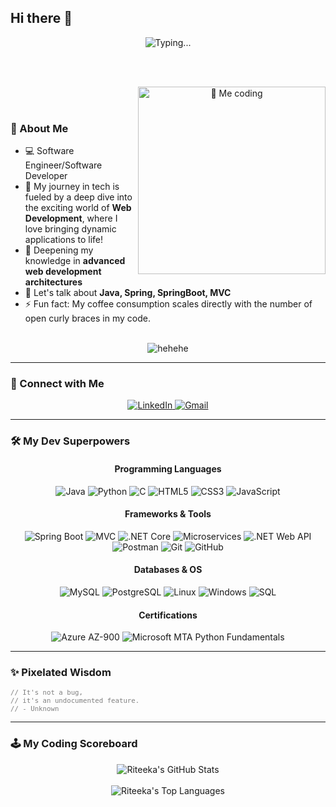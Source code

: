 ## Hi there 👋

<div align="center">
  <img src="https://readme-typing-svg.herokuapp.com?font=Fira+Code&weight=600&size=30&pause=1000&color=2196F3&center=true&vCenter=true&width=600&lines=I'm+Riteeka+Purnekar!+😄,🎮+Welcome+to+My+Digital+Playground!" alt="Typing..." />
</div>

<br><br>

<div align="center">  
  <img src="https://media2.giphy.com/media/v1.Y2lkPTc5MGI3NjExejh6NG84N24wcHJ2MmZ1MzJsb2x0NDg2d2xsN3R3c2dvcTU4cmZsaSZlcD12MV9pbnRlcm5hbF9naWZfYnlfaWQmY3Q9Zw/L1R1tvI9svkIWwpVYr/giphy.gif" align="right" alt="👋 Me coding" width="300">
</div>

<br><br> 

### 🚀 About Me

- 💻 Software Engineer/Software Developer
- 🔭 My journey in tech is fueled by a deep dive into the exciting world of **Web Development**, where I love bringing dynamic applications to life!
- 🌱 Deepening my knowledge in **advanced web development architectures**
- 💬 Let's talk about **Java, Spring, SpringBoot, MVC**
- ⚡ Fun fact: My coffee consumption scales directly with the number of open curly braces in my code.
  


<br>

<div align="center">
  <img src="https://readme-typing-svg.herokuapp.com?font=Comic+Sans+MS&weight=500&size=20&pause=1500&color=D399FF&center=true&vCenter=true&width=1000&lines=I+once+tried+to+teach+my+cat+basic+binary%2C+but+we're+still+stuck+on+the+'meow'+phase." alt="hehehe" />
</div>

---

### 🔗 Connect with Me

<div align="center">
  <p>
    <a href="[YOUR_LINKEDIN_PROFILE_UR](https://www.linkedin.com/in/riteeka-purnekar-0039851a9/)L" target="_blank">
      <img src="https://img.shields.io/badge/LinkedIn-0077B5?style=for-the-badge&logo=linkedin&logoColor=white" alt="LinkedIn">
    </a>
    <a href="mailto:riteekajainrj990@gmail.com" target="_blank">
      <img src="https://img.shields.io/badge/Gmail-D14836?style=for-the-badge&logo=gmail&logoColor=white" alt="Gmail">
    </a>
    </p>
</div>

---

### 🛠️ My Dev Superpowers

<div align="center">
  <h4>Programming Languages</h4>
  <p>
    <img src="https://img.shields.io/badge/Java-007396?style=for-the-badge&logo=java&logoColor=white" alt="Java">
    <img src="https://img.shields.io/badge/Python-3776AB?style=for-the-badge&logo=python&logoColor=white" alt="Python">
    <img src="https://img.shields.io/badge/C-A8B9CC?style=for-the-badge&logo=c&logoColor=white" alt="C">
    <img src="https://img.shields.io/badge/HTML5-E34F26?style=for-for-the-badge&logo=html5&logoColor=white" alt="HTML5">
    <img src="https://img.shields.io/badge/CSS3-1572B6?style=for-the-badge&logo=css3&logoColor=white" alt="CSS3">
    <img src="https://img.shields.io/badge/JavaScript-F7DF1E?style=for-the-badge&logo=javascript&logoColor=black" alt="JavaScript">
  </p>
  
  <h4>Frameworks & Tools</h4>
  <p>
    <img src="https://img.shields.io/badge/Spring%20Boot-6DB33F?style=for-the-badge&logo=springboot&logoColor=white" alt="Spring Boot">
    <img src="https://img.shields.io/badge/MVC-E34F26?style=for-the-badge&color=blue&logoColor=white" alt="MVC"> <img src="https://img.shields.io/badge/.NET%20Core-512BD4?style=for-the-badge&logo=dotnet&logoColor=white" alt=".NET Core">
    <img src="https://img.shields.io/badge/Microservices-FF4500?style=for-the-badge&logo=microgen&logoColor=white" alt="Microservices">
    <img src="https://img.shields.io/badge/.NET%20Web%20API-512BD4?style=for-the-badge&logo=dot-net&logoColor=white" alt=".NET Web API">
    <img src="https://img.shields.io/badge/Postman-FF6C37?style=for-the-badge&logo=postman&logoColor=white" alt="Postman">
    <img src="https://img.shields.io/badge/Git-F05032?style=for-the-badge&logo=git&logoColor=white" alt="Git">
    <img src="https://img.shields.io/badge/GitHub-181717?style=for-the-badge&logo=github&logoColor=white" alt="GitHub">
  </p>

  <h4>Databases & OS</h4>
  <p>
    <img src="https://img.shields.io/badge/MySQL-4479A1?style=for-the-badge&logo=mysql&logoColor=white" alt="MySQL">
    <img src="https://img.shields.io/badge/PostgreSQL-336791?style=for-the-badge&logo=postgresql&logoColor=white" alt="PostgreSQL">
    <img src="https://img.shields.io/badge/Linux-FCC624?style=for-the-badge&logo=linux&logoColor=black" alt="Linux">
    <img src="https://img.shields.io/badge/Windows-0078D6?style=for-the-badge&logo=windows&logoColor=white" alt="Windows">
    <img src="https://img.shields.io/badge/SQL-4479A1?style=for-the-badge&logo=microsoft-sql-server&logoColor=white" alt="SQL">
  </p>

  <h4>Certifications</h4>
  <p>
    <img src="https://img.shields.io/badge/Azure%20AZ--900-0078D4?style=for-the-badge&logo=microsoftazure&logoColor=white" alt="Azure AZ-900">
    <img src="https://img.shields.io/badge/Microsoft%20MTA%20Python-0078D4?style=for-the-badge&logo=microsoft&logoColor=white" alt="Microsoft MTA Python Fundamentals">
  </p>
</div>

---

### ✨ Pixelated Wisdom

<div align="left">
  <p style="color:#808080; font-size:0.9em;">
    <code>// It's not a bug,</code><br>
    <code>// it's an undocumented feature.</code><br>
    <code>// - Unknown</code>
  </p>
</div>

---

### 🕹️ My Coding Scoreboard

<div align="center">
  <img src="https://github-readme-stats.vercel.app/api?username=riteekapurnekar&show_icons=true&theme=dark&rank_icon=github" alt="Riteeka's GitHub Stats" />
</div>

<br>

<div align="center">
  <img src="https://github-readme-stats.vercel.app/api/top-langs/?username=riteekapurnekar&layout=compact&theme=dark" alt="Riteeka's Top Languages" />
</div>

<!--
**riteekapurnekar/riteekapurnekar** is a ✨ _special_ ✨ repository because its `README.md` (this file) appears on your GitHub profile.

Here are some ideas to get you started:


- 🔭 I’m currently working on ...
- 🌱 I’m currently learning ...
- 👯 I’m looking to collaborate on ...
- 🤔 I’m looking for help with ...
- 💬 Ask me about ...
- 📫 How to reach me: ...
- 😄 Pronouns: ...
- ⚡ Fun fact: ...
-->
